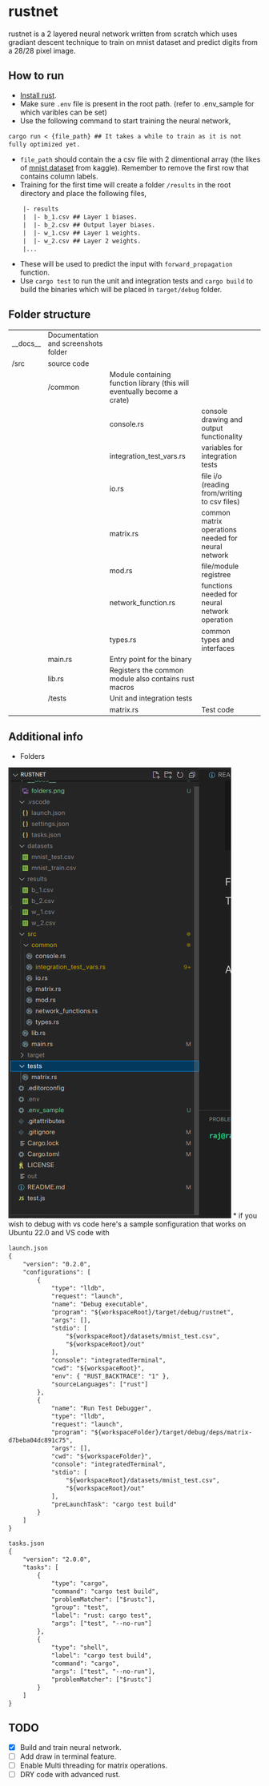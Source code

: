 # rustnet
rustnet is a 2 layered neural network written from scratch which uses gradiant descent technique to train on mnist dataset and predict digits from a 28/28 pixel image.

## How to run

* [Install rust](https://www.rust-lang.org/tools/install).
* Make sure `.env` file is present in the root path. (refer to .env_sample for which varibles can be set)
* Use the following command to start training the neural network,
```
cargo run < {file_path} ## It takes a while to train as it is not fully optimized yet.
```
* `file_path` should contain the a csv file with 2 dimentional array (the likes of [mnist dataset](https://www.kaggle.com/datasets/oddrationale/mnist-in-csv) from kaggle).
 Remember to remove the first row that contains column labels.
* Training for the first time will create a folder `/results` in the root directory and place the following files,
```
    |- results
    |  |- b_1.csv ## Layer 1 biases.
    |  |- b_2.csv ## Output layer biases.
    |  |- w_1.csv ## Layer 1 weights.
    |  |- w_2.csv ## Layer 2 weights.
    |...
```
* These will be used to predict the input with `forward_propagation` function.
* Use `cargo test` to run the unit and integration tests and `cargo build` to build the binaries which will be placed in `target/debug` folder. 

## Folder structure
|  |  |  |  |  |
| ------ | ------ | ------ | ------ | ------ |
| \_\_docs\_\_ | Documentation and screenshots folder |  |  |
| /src | source code |  |  |
|  | /common | Module containing function library (this will eventually become a crate) |  |
|  |  | console.rs | console drawing and output functionality |
|  |  | integration_test_vars.rs | variables for integration tests |
|  |  | io.rs | file i/o (reading from/writing to csv files) |
|  |  | matrix.rs | common matrix operations needed for neural network |
|  |  | mod.rs | file/module registree|
|  |  | network_function.rs | functions needed for neural network operation |
|  |  | types.rs | common types and interfaces |
|  | main.rs | Entry point for the binary |  |
|  | lib.rs | Registers the common module also contains rust macros |  |
|  | /tests | Unit and integration tests |  |
|  |  | matrix.rs | Test code |

## Additional info
* Folders
<picture>
  <img alt="Product image" src="__docs__/folder-structure.png">
</picture>
* if you wish to debug with vs code here's a sample sonfiguration that works on Ubuntu 22.0 and VS code with 

```
launch.json
{
    "version": "0.2.0",
    "configurations": [
        {
            "type": "lldb",
            "request": "launch",
            "name": "Debug executable",
            "program": "${workspaceRoot}/target/debug/rustnet",
            "args": [],
            "stdio": [
                "${workspaceRoot}/datasets/mnist_test.csv",
                "${workspaceRoot}/out"
            ],
            "console": "integratedTerminal",
            "cwd": "${workspaceRoot}",
            "env": { "RUST_BACKTRACE": "1" },
            "sourceLanguages": ["rust"]
        },
        {
            "name": "Run Test Debugger",
            "type": "lldb",
            "request": "launch",
            "program": "${workspaceFolder}/target/debug/deps/matrix-d7beba04dc891c75",
            "args": [],
            "cwd": "${workspaceFolder}",
            "console": "integratedTerminal",
            "stdio": [
                "${workspaceRoot}/datasets/mnist_test.csv",
                "${workspaceRoot}/out"
            ],
            "preLaunchTask": "cargo test build"
        }
    ]
}
```
```
tasks.json
{
    "version": "2.0.0",
    "tasks": [
        {
            "type": "cargo",
            "command": "cargo test build",
            "problemMatcher": ["$rustc"],
            "group": "test",
            "label": "rust: cargo test",
            "args": ["test", "--no-run"]
        },
        {
            "type": "shell",
            "label": "cargo test build",
            "command": "cargo",
            "args": ["test", "--no-run"],
            "problemMatcher": ["$rustc"]
        }
    ]
}
```


## TODO
- [x] Build and train neural network.
- [ ] Add draw in terminal feature.
- [ ] Enable Multi threading for matrix operations.
- [ ] DRY code with advanced rust.
